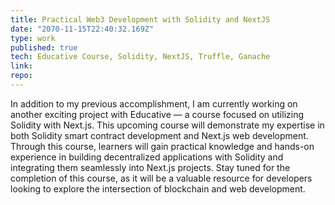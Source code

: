 ```yaml
---
title: Practical Web3 Development with Solidity and NextJS
date: "2070-11-15T22:40:32.169Z"
type: work
published: true
tech: Educative Course, Solidity, NextJS, Truffle, Ganache
link: 
repo:
---
```


In addition to my previous accomplishment, I am currently working on another exciting project with Educative — a course focused on utilizing Solidity with Next.js. This upcoming course will demonstrate my expertise in both Solidity smart contract development and Next.js web development. Through this course, learners will gain practical knowledge and hands-on experience in building decentralized applications with Solidity and integrating them seamlessly into Next.js projects. Stay tuned for the completion of this course, as it will be a valuable resource for developers looking to explore the intersection of blockchain and web development.
